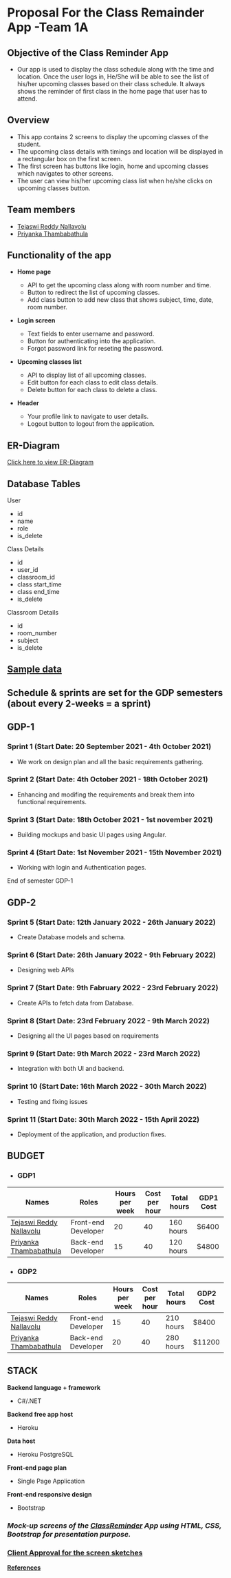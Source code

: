 # Proposal For the Class Remainder App -Team 1A

## Objective of the Class Reminder App
- Our app is used to display the class schedule along with the time and location. Once the user logs in, He/She will be able to see the list of his/her upcoming classes based on their class schedule. It always shows the reminder of first class in the home page that user has to attend.

## Overview
- This app contains 2 screens to display the upcoming classes of the student.
- The upcoming class details with timings and location will be displayed in a rectangular box on the first screen.
- The first screen has buttons like login, home and upcoming classes which navigates to other screens.
- The user can view his/her upcoming class list when he/she clicks on upcoming classes button.

## Team members 
 - [Tejaswi Reddy Nallavolu](https://github.com/TejaswiNallavolu)
 - [Priyanka Thambabathula](https://github.com/Priyanka1818)

## Functionality of the app
- **Home page**
   - API to get the upcoming class along with room number and time.
   - Button to redirect the list of upcoming classes.
   - Add class button to add new class that shows subject, time, date, room number.

- **Login screen**
   - Text fields to enter username and password.
   - Button for authenticating into the application.
   - Forgot password link for reseting the password.

- **Upcoming classes list**
   - API to display list of all upcoming classes.
   - Edit button for each class to edit class details.
   - Delete button for each class to delete a class.

- **Header**
   - Your profile link to navigate to user details.
   - Logout button to logout from the application.
   
## ER-Diagram
[Click here to view ER-Diagram](https://github.com/TejaswiNallavolu/proposal/blob/main/erdiagram.png)

## Database Tables
User
- id
- name
- role
- is_delete

Class Details
- id
- user_id
- classroom_id
- class start_time
- class end_time
- is_delete

Classroom Details
- id
- room_number
- subject
- is_delete

## [Sample data](https://github.com/TejaswiNallavolu/proposal/blob/main/SampleData.xlsx)

## Schedule & sprints are set for the GDP semesters (about every 2-weeks = a sprint)

## GDP-1 

### Sprint 1  (Start Date: 20 September 2021 - 4th October 2021)
- We work on design plan and all the basic requirements gathering. 

### Sprint 2  (Start Date: 4th October 2021 - 18th October 2021)
- Enhancing and modifing the requirements and break them into functional requirements.

### Sprint 3  (Start Date: 18th October 2021 - 1st november 2021)
- Building mockups and basic UI pages using Angular.

### Sprint 4  (Start Date: 1st November 2021 - 15th November 2021)
- Working with login and Authentication pages.

 End of semester GDP-1

## GDP-2 

 ### Sprint 5  (Start Date: 12th January 2022 - 26th January 2022)
 - Create Database models and schema.

 ### Sprint 6  (Start Date: 26th January 2022 - 9th February 2022)
 - Designing web APIs

 ### Sprint 7  (Start Date: 9th Fabruary 2022 - 23rd February 2022)
 - Create APIs to fetch data from Database.

 ### Sprint 8  (Start Date: 23rd February 2022 - 9th March 2022)
 - Designing all the UI pages based on requirements

 ### Sprint 9  (Start Date: 9th March 2022 - 23rd March 2022)
 - Integration with both UI and backend.

 ### Sprint 10  (Start Date: 16th March 2022 - 30th March 2022)
 - Testing and fixing issues

 ### Sprint 11  (Start Date: 30th March 2022 - 15th April 2022)
 - Deployment of the application, and production fixes.

## BUDGET
* ### GDP1
| Names                   | Roles               | Hours per week | Cost per hour | Total hours | GDP1 Cost |
| ----------------------- | ------------------- | -------------- | ------------- | ----------- | --------- |
| [Tejaswi Reddy Nallavolu](https://github.com/tejaswinallavolu) | Front-end Developer | 20             | 40            | 160 hours    | $6400      |
| [Priyanka Thambabathula](https://github.com/Priyanka1818)  | Back-end Developer  | 15              | 40            | 120 hours    | $4800       |

* ### GDP2
| Names                   | Roles               | Hours per week | Cost per hour | Total hours | GDP2 Cost |
| ----------------------- | ------------------- | -------------- | ------------- | ----------- | --------- |
| [Tejaswi Reddy Nallavolu](https://github.com/tejaswinallavolu) | Front-end Developer | 15              | 40            | 210 hours   | $8400      |
| [Priyanka Thambabathula](https://github.com/Priyanka1818)  | Back-end Developer  | 20             | 40            | 280 hours   | $11200      |

## STACK

**Backend language + framework** 
- C#/.NET

**Backend free app host** 
- Heroku 

**Data host**
- Heroku PostgreSQL

**Front-end page plan** 
- Single Page Application

**Front-end responsive design** 
- Bootstrap

 ### ___Mock-up screens of the [ClassReminder](https://github.com/TejaswiNallavolu/1A-ClassReminder) App using HTML, CSS, Bootstrap for presentation purpose.___

### [Client Approval for the screen sketches](https://github.com/TejaswiNallavolu/proposal/blob/main/Client%20Approval%20for%20Screen%20Sketches.pdf)

**[References](https://angular.io/guide/forms)**
